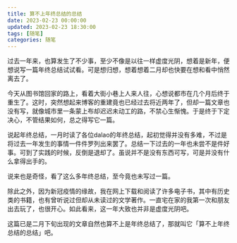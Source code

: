```yaml
---
title: 算不上年终总结的总结
date: 2023-02-23 00:00:00
updated: 2023-02-23 18:30:00
tags: [随笔]
categories: 随笔
---
```

过去一年来，也算发生了不少事，至少不像是以往一样虚度光阴，想着是新年，便想说写一篇年终总结试试看。可是想归想，想着想着二月却也快要在想和看中悄然离去了。

今天从图书馆回家的路上，看着大街小巷上人来人往，心想说都市在几个月后终于重生了。这时，突然想起来博客的重建竟也已经过去将近两年了，但却一篇文章也没有写，就像城市里一条蒙上布却迟迟未动工的路，不禁心生惭愧。于是终于下定决心，不管结果如何，总之得写它一篇。

<!-- more -->

说起年终总结，一月时读了各位dalao的年终总结，起初觉得并没有多难，不过是将过去一年发生的事情一件件罗列出来罢了。总结一下过去的一年也未尝不是件好事。可到了实践的时候，反倒是退却了。虽说并不是没有东西可写，可是并没有什么拿得出手的。

说来也是奇怪，看了这么多年终总结，至今竟也未写过一篇。

除此之外，因为新冠疫情的缘故，我在网上下载和阅读了许多电子书，其中有历史类的书籍，也有曾听说过但却从未读过的文学著作。一直宅在家的我第一次和朋友出去玩了，也很开心。如此看来，这一年大致也并非是虚度光阴吧。

这篇已是二月下旬出现的文章自然也算不上是年终总结了，那就叫它「算不上年终总结的总结」吧。
